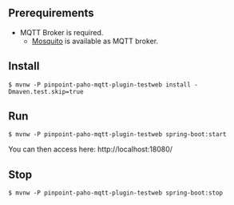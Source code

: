 
## Prerequirements

- MQTT Broker is required.
  - [Mosquito](https://mosquitto.org) is available as MQTT broker.

## Install
```
$ mvnw -P pinpoint-paho-mqtt-plugin-testweb install -Dmaven.test.skip=true
```

## Run
```
$ mvnw -P pinpoint-paho-mqtt-plugin-testweb spring-boot:start
```
You can then access here: http://localhost:18080/

## Stop
```
$ mvnw -P pinpoint-paho-mqtt-plugin-testweb spring-boot:stop
```
